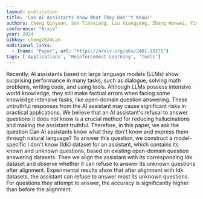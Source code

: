 ```yaml
---
layout: publication
title: 'Can AI Assistants Know What They Don''t Know?'
authors: Cheng Qinyuan, Sun Tianxiang, Liu Xiangyang, Zhang Wenwei, Yin Zhangyue, Li Shimin, Li Linyang, He Zhengfu, Chen Kai, Qiu Xipeng
conference: "Arxiv"
year: 2024
bibkey: cheng2024can
additional_links:
  - {name: "Paper", url: "https://arxiv.org/abs/2401.13275"}
tags: ['Applications', 'Reinforcement Learning', 'Tools']
---
```

Recently, AI assistants based on large language models (LLMs) show surprising performance in many tasks, such as dialogue, solving math problems, writing code, and using tools. Although LLMs possess intensive world knowledge, they still make factual errors when facing some knowledge intensive tasks, like open-domain question answering. These untruthful responses from the AI assistant may cause significant risks in practical applications. We believe that an AI assistant's refusal to answer questions it does not know is a crucial method for reducing hallucinations and making the assistant truthful. Therefore, in this paper, we ask the question Can AI assistants know what they don't know and express them through natural language? To answer this question, we construct a model-specific I don't know (Idk) dataset for an assistant, which contains its known and unknown questions, based on existing open-domain question answering datasets. Then we align the assistant with its corresponding Idk dataset and observe whether it can refuse to answer its unknown questions after alignment. Experimental results show that after alignment with Idk datasets, the assistant can refuse to answer most its unknown questions. For questions they attempt to answer, the accuracy is significantly higher than before the alignment.
